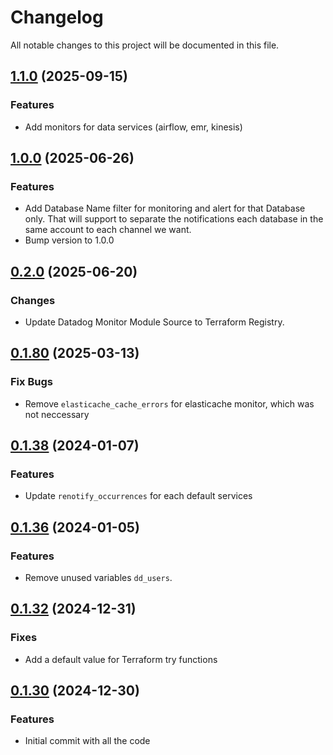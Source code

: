 # Changelog

All notable changes to this project will be documented in this file.
## [1.1.0]() (2025-09-15)

### Features

* Add monitors for data services (airflow, emr, kinesis)

## [1.0.0]() (2025-06-26)

### Features

* Add Database Name filter for monitoring and alert for that Database only. That will support to separate the notifications each database in the same account to each channel we want.
* Bump version to 1.0.0

## [0.2.0]() (2025-06-20)

### Changes

* Update Datadog Monitor Module Source to Terraform Registry.

## [0.1.80]() (2025-03-13)

### Fix Bugs

* Remove `elasticache_cache_errors` for elasticache monitor, which was not neccessary

## [0.1.38]() (2024-01-07)

### Features

* Update `renotify_occurrences` for each default services

## [0.1.36]() (2024-01-05)

### Features

* Remove unused variables `dd_users`.

## [0.1.32]() (2024-12-31)

### Fixes

* Add a default value for Terraform try functions

## [0.1.30]() (2024-12-30)

### Features

* Initial commit with all the code
